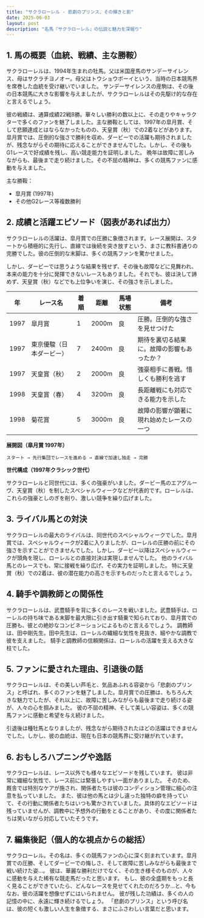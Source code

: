```yaml
---
title: "サクラローレル - 悲劇のプリンス、その輝きと影"
date: 2025-06-03
layout: post
description: "名馬『サクラローレル』の伝説と魅力を深堀り"
---
```


## 1. 馬の概要（血統、戦績、主な勝鞍）

サクラローレルは、1994年生まれの牡馬。父は米国産馬のサンデーサイレンス、母はサクラチヨノオー。母父はトウショウボーイという、当時の日本競馬界を席巻した血統を受け継いでいました。  サンデーサイレンスの産駒は、その後の日本競馬に大きな影響を与えましたが、サクラローレルはその先駆け的な存在と言えるでしょう。

彼の戦績は、通算成績22戦8勝。華々しい勝利の数以上に、その走りやキャラクターで多くのファンを魅了しました。主な勝鞍としては、1997年の皐月賞、そして悲願達成とはならなかったものの、天皇賞（秋）での2着などがあります。  皐月賞では、圧倒的な強さで勝利を収め、ダービーでの活躍も期待されましたが、残念ながらその期待に応えることができませんでした。しかし、その後もG1レースで好成績を残し、高い競走能力を証明しました。  晩年は故障に苦しみながらも、最後まで走り続けました。その不屈の精神は、多くの競馬ファンに感動を与えました。

主な勝鞍：

* 皐月賞 (1997年)
* その他G2レース等複数勝利


## 2. 成績と活躍エピソード（図表があれば出力）

サクラローレルの活躍は、皐月賞での圧勝に象徴されます。レース展開は、スタートから積極的に先行し、直線では後続を突き放すという、まさに教科書通りの完勝でした。彼の圧倒的な末脚は、多くの競馬ファンを驚かせました。

しかし、ダービーでは思うような結果を残せず、その後も故障などに見舞われ、本来の能力を十分に発揮できないレースもありました。それでも、彼は決して諦めず、天皇賞（秋）などでも上位争いを演じ、その強さを示しました。

| 年 | レース名             | 着順 | 距離 | 馬場状態 | 備考                                      |
|---|----------------------|------|------|----------|-------------------------------------------|
| 1997 | 皐月賞               | 1    | 2000m | 良       | 圧勝。圧倒的な強さを見せつけた             |
| 1997 | 東京優駿（日本ダービー）| 7    | 2400m | 良       | 期待を裏切る結果に。故障の影響もあったか？    |
| 1997 | 天皇賞（秋）         | 2    | 2000m | 良       | 強豪相手に善戦。惜しくも勝利を逃す           |
| 1998 | 天皇賞（春）         | 4    | 3200m | 良       | 長距離戦にも対応できる能力を示した          |
| 1998 | 菊花賞               | 5    | 3000m | 良       | 故障の影響が顕著に現れ始めたレースの一つ     |


**展開図（皐月賞 1997年）**

```
スタート → 先行集団でレースを進める → 直線で加速し独走 → 完勝
```

**世代構成（1997年クラシック世代）**

サクラローレルと同世代には、多くの強豪がいました。ダービー馬のエアグルーヴ、天皇賞（秋）を制したスペシャルウィークなどが代表的です。ローレルは、これらの強豪としのぎを削り、激しい競争を繰り広げました。


## 3. ライバル馬との対決

サクラローレルの最大のライバルは、同世代のスペシャルウィークでした。皐月賞では、スペシャルウィークが2着に入りましたが、ローレルの圧勝の前にその強さを示すことができませんでした。しかし、ダービー以降はスペシャルウィークが頭角を現し、ローレルとの直接対決は実現しませんでした。  他のライバル馬とのレースでも、常に接戦を繰り広げ、その実力を証明しました。  特に天皇賞（秋）での2着は、彼の潜在能力の高さを示すものだったと言えるでしょう。


## 4. 騎手や調教師との関係性

サクラローレルは、武豊騎手を背に多くのレースを戦いました。武豊騎手は、ローレルの持ち味である末脚を最大限に引き出す騎乗で知られており、皐月賞での圧勝も、彼との絶妙なコンビネーションによるものと言えるでしょう。  調教師は、田中剛先生。田中先生は、ローレルの繊細な気性を見抜き、細やかな調教で彼を支えました。  騎手と調教師の信頼関係は、ローレルの活躍を支える大きな柱でした。


## 5. ファンに愛された理由、引退後の話

サクラローレルは、その美しい芦毛と、気品あふれる容姿から「悲劇のプリンス」と呼ばれ、多くのファンを魅了しました。皐月賞での圧勝は、もちろん大きな魅力でしたが、それ以上に、故障に苦しみながらも最後まで走り続ける姿が、人々の心を掴みました。  彼の不屈の精神、そして美しい容姿は、多くの競馬ファンに感動と希望を与え続けました。

引退後は種牡馬となりましたが、残念ながら期待されたほどの活躍はできませんでした。しかし、彼の血統は、現在も日本の競馬界に受け継がれています。


## 6. おもしろハプニングや逸話

サクラローレルは、レース以外でも様々なエピソードを残しています。  彼は非常に繊細な気性で、レース前には緊張しやすい一面がありました。  そのため、厩舎では特別なケアが施され、関係者たちは彼のコンディション管理に細心の注意を払っていました。  また、彼は他の馬とは少し違った独特の癖を持っていて、その行動に関係者たちはいつも驚かされていました。具体的なエピソードは残っていませんが、調教中に予想外の行動をとることがあり、その度に関係者たちは笑いながら対応していたそうです。


## 7. 編集後記（個人的な視点からの総括）

サクラローレル。その名は、多くの競馬ファンの心に深く刻まれています。皐月賞での圧勝、そしてダービーでの悔しさ、そして故障に苦しみながらも最後まで戦い続けた姿…。  彼は、華麗な勝利だけでなく、その生き様そのものが、人々に感動を与えた稀有な競走馬だったと思います。  もし、彼の全盛期をもっと長く見ることができていたら、どんなレースを見せてくれたのだろうか…と、今もなお、彼の活躍を想像せずにはいられません。  彼が残した功績は、多くの人の記憶の中に、永遠に輝き続けるでしょう。  「悲劇のプリンス」という呼び名は、彼の短くも激しい人生を象徴する、まさにふさわしい言葉だと思います。
